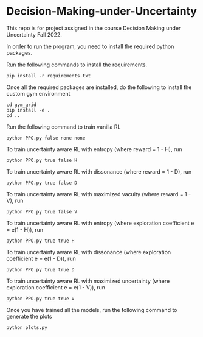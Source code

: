 # Decision-Making-under-Uncertainty
This repo is for project assigned in the course Decision Making under Uncertainty Fall 2022.

In order to run the program, you need to install the required python packages. 

Run the following commands to install the requirements.
```
pip install -r requirements.txt
```

Once all the required packages are installed, do the following to install the custom gym environment

```
cd gym_grid
pip install -e .
cd ..
```

Run the following command to train
vanilla RL

```
python PPO.py false none none
```

To train uncertainty aware RL with entropy (where reward = 1 - H), run

```
python PPO.py true false H
```

To train uncertainty aware RL with dissonance (where reward = 1 - D), run

```
python PPO.py true false D
```

To train uncertainty aware RL with maximized vacuity (where reward = 1 - V), run

```
python PPO.py true false V
```

To train uncertainty aware RL with entropy (where exploration coefficient e = e(1 - H)), run

```
python PPO.py true true H
```

To train uncertainty aware RL with dissonance (where exploration coefficient e = e(1 - D)), run

```
python PPO.py true true D
```

To train uncertainty aware RL with maximized uncertainty (where exploration coefficient e = e(1 - V)), run

```
python PPO.py true true V
```

Once you have trained all the models, run the following command to generate the 
plots

```
python plots.py
```